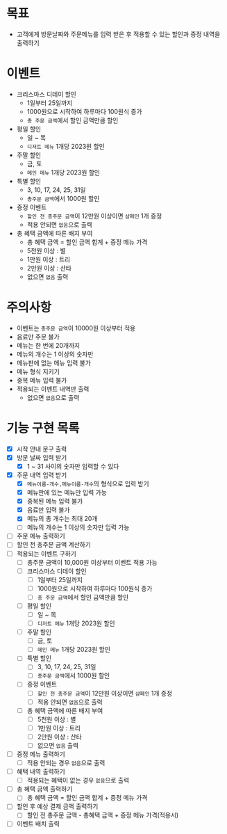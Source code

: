 # 목표

- 고객에게 방문날짜와 주문메뉴를 입력 받은 후 적용할 수 있는 할인과 증정 내역을 출력하기

# 이벤트

- 크리스마스 디데이 할인
    - 1일부터 25일까지
    - 1000원으로 시작하여 하루마다 100원식 증가
    - `총 주문 금액`에서 할인 금액만큼 할인
- 평일 할인
    - 일 ~ 목
    - `디저트 메뉴` 1개당 2023원 할인
- 주말 할인
    - 금, 토
    - `메인 메뉴` 1개당 2023원 할인
- 특별 할인
    - 3, 10, 17, 24, 25, 31일
    - `총주문 금액`에서 1000원 할인
- 증정 이벤트
    - `할인 전 총주문 금액`이 12만원 이상이면 `샴페인` 1개 증정
    - 적용 안되면 `없음`으로 출력
- 총 혜택 금액에 따른 배지 부여
    - 총 혜택 금액 = 할인 금액 합계 + 증정 메뉴 가격
    - 5천원 이상 : 별
    - 1만원 이상 : 트리
    - 2만원 이상 : 산타
    - 없으면 `없음` 출력

# 주의사항

- 이벤트는 `총주문 금액`이 10000원 이상부터 적용
- 음료만 주문 불가
- 메뉴는 한 번에 20개까지
- 메뉴의 개수는 1 이상의 숫자만
- 메뉴판에 없는 메뉴 입력 불가
- 메뉴 형식 지키기
- 중복 메뉴 입력 불가
- 적용되는 이벤트 내역만 출력
    - 없으면 `없음`으로 출력

# 기능 구현 목록

- [x] 시작 안내 문구 출력
- [x] 방문 날짜 입력 받기
    - [x] 1 ~ 31 사이의 숫자만 입력할 수 있다
- [x] 주문 내역 입력 받기
    - [x] `메뉴이름-개수,메뉴이름-개수`의 형식으로 입력 받기
    - [x] 메뉴판에 있는 메뉴만 입력 가능
    - [x] 중복된 메뉴 입력 불가
    - [x] 음료만 입력 불가
    - [x] 메뉴의 총 개수는 최대 20개
    - [ ] 메뉴의 개수는 1 이상의 숫자만 입력 가능
- [ ] 주문 메뉴 출력하기
- [ ] 할인 전 총주문 금액 계산하기
- [ ] 적용되는 이벤트 구하기
    - [ ] 총주문 금액이 10,000원 이상부터 이벤트 적용 가능
    - [ ] 크리스마스 디데이 할인
        - [ ] 1일부터 25일까지
        - [ ] 1000원으로 시작하여 하루마다 100원식 증가
        - [ ] `총 주문 금액`에서 할인 금액만큼 할인
    - [ ] 평일 할인
        - [ ] 일 ~ 목
        - [ ] `디저트 메뉴` 1개당 2023원 할인
    - [ ] 주말 할인
        - [ ] 금, 토
        - [ ] `메인 메뉴` 1개당 2023원 할인
    - [ ] 특별 할인
        - [ ] 3, 10, 17, 24, 25, 31일
        - [ ] `총주문 금액`에서 1000원 할인
    - [ ] 증정 이벤트
        - [ ] `할인 전 총주문 금액`이 12만원 이상이면 `샴페인` 1개 증정
        - [ ] 적용 안되면 `없음`으로 출력
    - [ ] 총 혜택 금액에 따른 배지 부여
        - [ ] 5천원 이상 : 별
        - [ ] 1만원 이상 : 트리
        - [ ] 2만원 이상 : 산타
        - [ ] 없으면 `없음` 출력
- [ ] 증정 메뉴 출력하기
    - [ ] 적용 안되는 경우 `없음`으로 출력
- [ ] 혜택 내역 출력하기
    - [ ] 적용되는 혜택이 없는 경우 `없음`으로 출력
- [ ] 총 혜택 금액 출력하기
    - [ ] 총 혜택 금액 = 할인 금액 합계 + 증정 메뉴 가격
- [ ] 할인 후 예상 결제 금액 출력하기
    - [ ] 할인 전 총주문 금액 - 총혜택 금액 + 증정 메뉴 가격(적용시)
- [ ] 이벤트 배치 출력